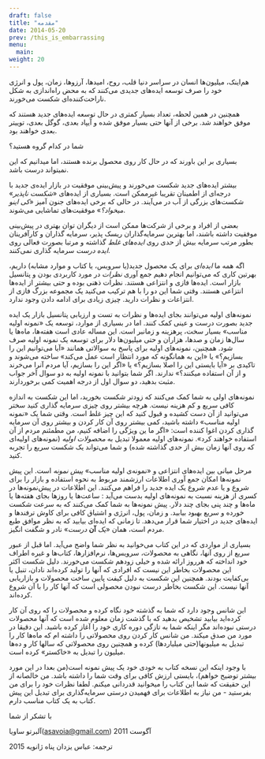 ```yaml
---
draft: false
title: "مقدمه"
date: 2014-05-20
prev: /this_is_embarrassing
menu:
  main:
weight: 20
---
```


هم‌اینک، میلیون‌ها انسان در سراسر دنیا قلب، روح، امیدها، آرزوها، زمان، پول و انرژی خود را صرف توسعه ایده‌های جدیدی می‌کنند که به محض راه‌اندازی به شکل ناراحت‌کننده‌ای شکست می‌خورند.

همچنین در همین لحظه، تعداد بسیار کمتری در حال توسعه ایده‌های جدید هستند که موفق خواهند شد. برخی از آنها حتی بسیار موفق شده و آیپاد بعدی، گوگل بعدی، توییتر بعدی خواهند بود.

شما در کدام گروه هستید؟

بسیاری بر این باورند که در حال کار روی محصول برنده هستند، اما میدانیم که این نمیتواند درست باشد.

بیشتر ایده‌های جدید شکست می‌خورند و پیش‌بینی موفقیت در بازار ایده‌ی جدید با درجه‌ای از اطمینان تقریبا غیرممکن است. بسیاری از ایده‌های «_شکست ناپذیر_» شکست‌های بزرگی از آب در می‌آیند. در حالی که برخی ایده‌های جنون آمیز «_کی اینو میخواد؟_» موفقیت‌های تماشایی می‌شوند.

بعضی از افراد و برخی از شرکت‌ها ممکن است از دیگران توان بهتری در پیش‌بینی موفقیت داشته باشند، اما بهترین سرمایه‌گذاران ریسک پذیر، سرمایه گذاران و کارآفرینان بطور مرتب سرمایه بیش از حدی روی _ایده‌های غلط_ گذاشته و مرتبا بصورت فعالی روی _ایده درست_ سرمایه گذاری نمی‌کنند.

اگه همه ما _ایده‌ای_ برای یک محصول جدید(یا سرویس، یا کتاب و موارد مشابه) داریم، بهرتین کاری که می‌توانیم انجام دهیم جمع آوری _نظرات_ در مورد کاربردی بودن و پتانسیل بازار است. ایده‌ها فازی و انتزاعی هستند. نظرات ذهنی بوده و حتی بیشتر از ایده‌ها انتزاعی هستند. وقتی شما این دو را با هم ترکیب می‌کنید یک مجموعه بزرگ فازی از انتزاعات و نظرات دارید. چیزی زیادی برای ادامه دادن وجود ندارد.

نمونه‌های اولیه می‌توانند بجای ایده‌ها و نظرات به تست و ارزیابی پتانسیل بازار یک ایده جدید بصورت درست و عینی کمک کنند. اما در بسیاری از موارد، توسعه یک «نمونه اولیه مناسب» بسیار سخت، پرهزینه و زمانبر است. این مساله عادی است هفته‌ها، ماه‌ها یا سال‌ها زمان و صدها، هزاران و حتی میلیون‌ها دلار برای توسعه یک نمونه اولیه صرف شود. همچنین، نمونه‌های اولیه برای پاسخ به سوالاتی همانند «آیا می‌توانیم این را بسازیم؟» یا «این به همانگونه که مورد انتظار است عمل می‌کند» ساخته می‌شوند و تاکیدی بر «آیا بایستی این را اصلا بسازیم؟»  یا «اگر این را بسازیم، آیا مردم آنرا می‌خرند و از آن استفاده میکنند؟» ندارند. اگر شما بتوانید با نمونه اولیه به دو سوال آخر جواب مثبت بدهید، دو سوال اول از درجه اهمیت کمی برخوردارند.

نمونه‌های اولی به شما کمک می‌کنند که زودتر شکست بخورید، اما این شکست به اندازه کافی سریع و کم هزینه نیست. هرچه بیشتر روی چیزی سرمایه گذاری کنید سختر می‌توانید از آن دست کشیده و قبول کنید که این چیز غلط است. وقتی شما یک «نمونه اولیه مناسب» داشته باشید، کمی بیشتر روی آن کار کردن و بیشتر روی آن سرمایه گذاری کردن اغوا کننده است: «اگر ما ین ویژگی را اضافه کنیم، من مطمئنم مردم از آن استفاده خواهند کرد». نمونه‌های اولیه معمولا تبدیل به _محصولات اولیه_ (نمونه‌های اولیه‌ای که روی آنها زمان بیش از حدی گذاشته شده) و شما می‌تواند یک شکست سریع را تجربه کنید.

مرحل میانی بین ایده‌های انتزاعی و «نمونه‌‌ی اولیه مناسب» _پیش نمونه_ است. این پیش نمونه‌ها امکان جمع آوری اطلاعات ارزشمند مربوط به نحوه استفاده و بازار را برای شروع و یا عدم شروع یک ایده جدید را فراهم می‌کنند. این اطلاعات در پیش‌نمونه‌ها در کسری از هزینه نسبت به نمونه‌های اولیه بدست می‌آید : ساعت‌ها یا روزها بجای هفته‌ها یا ماه‌ها و چند پنی بجای چند دلار. پیش نمونه‌ها به شما کمک می‌کنند که به سرعت شکست خورده و سریع بهبود بیابید. و زمان، پول، انرژی و اشتیاق کافی برای کاوش ترفند‌ها و ایده‌های جدید در اختیار شما قرار می‌دهد. تا زمانی که ایده‌ای بیابید که به نظر موافق طبع مردم است، همان «_یک_ **آن** _درست_» نادر و شگفت انگیز.

بسیاری از مواردی که در این کتاب می‌خوانید به نظر شما واضح می‌آید. اما قبل از عبور سریع از روی آنها، نگاهی به محصولات، سرویس‌ها، نرم‌افزارها، کتاب‌ها و غیره اطراف خود انداخته که هرروز ارائه شده و خیلی زودهم شکست می‌خورند. دلیل شکست اکثر این محصولات بخاطر این نیست که افرادی که آنها را تولید کرده‌اند نادان، تنبل یا بی‌کفایت بودند. همچنین این شکست به دلیل کیفت پایین ساخت محصولات و بازاریابی آنها نیست. این شکست بخاطر درست نبودن محصولی است که آنها کار را با آن شروع کرده‌اند. 

این شانس وجود دارد که شما به گذشته خود نگاه کرده و محصولات را که روی آن کار کرده‌اید بیابید تشخیص بدهید که با گذشت زمان معلوم شده است که آنها محصولات درستی نبوده‌اند مگر اینکه شما به تازگی دوره کاری خود را آغاز کرده باشید. این دقیقا در مورد من صدق میکند. من شانس کار کردن روی محصولاتی را داشته ام که ماه‌ها کار را تبدیل به میلیونها(حتی میلیاردها) کرده و همچنین روی محصولاتی  که سالها کار و ده‌ها میلیون را تبدیل به «خاکستر» کرده است.

با وجود اینکه این نسخه کتاب به خودی خود یک پیش نمونه است(من بعدا در این مورد بیشتر توضیح خواهم)، بایستی ارزش کافی برای وقت شما را داشته باشد. من خالصانه از این حقیقت که شما این کتاب را میخوانید قدردانی میکنم. لطفا نظرات خود را برای من بفرستید - من نیاز به اطلاعات برای فهمیدن درستی سرمایه‌گذاری برای تبدیل این پیش کتاب به یک کتاب مناسب دارم.

با تشکر از شما

آلبرتو ساویا(asavoia@gmail.com)
آگوست 2011

ترجمه: عباس یزدان پناه
ژانویه 2015


